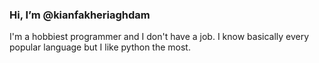 ### Hi, I’m @kianfakheriaghdam
I'm a hobbiest programmer and I don't have a job.
I know basically every popular language but I like python the most.

<!---
kianfakheriaghdam/kianfakheriaghdam is a ✨ special ✨ repository because its `README.md` (this file) appears on your GitHub profile.
You can click the Preview link to take a look at your changes.
--->
